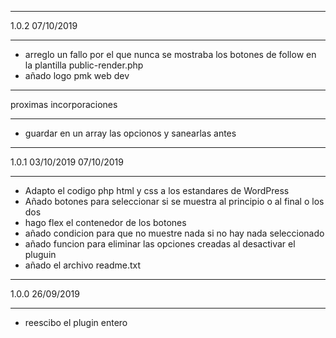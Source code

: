 ********************************
 1.0.2 07/10/2019
********************************
- arreglo un fallo por el que nunca se mostraba los botones de follow en la plantilla public-render.php
- añado logo pmk web dev





********************************
 proximas incorporaciones
********************************
- guardar en un array las opcionos y sanearlas antes



********************************
 1.0.1 03/10/2019 07/10/2019
********************************
- Adapto el codigo php html y css a los estandares de WordPress
- Añado botones para seleccionar si se muestra al principio o al final o los dos
- hago flex el contenedor de los botones
- añado condicion para que no muestre nada si no hay nada seleccionado
- añado funcion para eliminar las opciones creadas al desactivar el pluguin
- añado el archivo readme.txt



********************************
 1.0.0 26/09/2019
********************************
- reescibo el plugin entero

